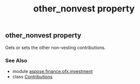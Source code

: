 ﻿---
title: other_nonvest property
second_title: Aspose.Finance for Python via .NET API References
description: 
type: docs
weight: 50
url: /python-net/aspose.finance.ofx.investment/contributions/other_nonvest/
is_root: false
---

## other_nonvest property


Gets or sets the other non-vesting contributions.

### See Also
* module [aspose.finance.ofx.investment](../../)
* class [Contributions](/finance/python-net/aspose.finance.ofx.investment/contributions)
